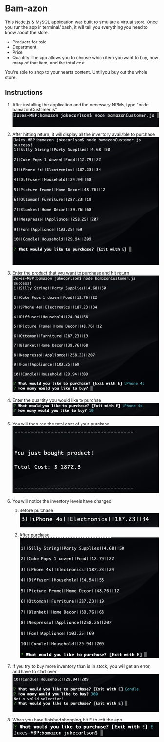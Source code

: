 # Bam-azon

This Node.js & MySQL application was built to simulate a virtual store. Once you run the app in terminal/ bash, it will tell you everything you need to know about the store.
* Products for sale
* Department 
* Price
* Quantity 
The app allows you to choose which item you want to buy, how many of that item, and the total cost. 

You're able to shop to your hearts content. Until you buy out the whole store. 

## Instructions
1. After installing the application and the necessary NPMs, type "node bamazonCustomer.js"
   ![Terminal Photo](/node-bamazonCustomer.png)

2. After hitting return, it will display all the inventory available to purchase
      ![Inventory Photo](/Initial-Inventory.png)

3. Enter the product that you want to purchase and hit return
   ![Confirmation Photo](/Buying-iPhone.png)

4. Enter the quantity you would like to purchse
   ![Quantity Photo](/iPhone-Quantity-Selection.png)

5. You will then see the total cost of your purchase
   ![Total Cost Photo](/Total-Cost.png)

6. You will notice the inventory levels have changed
   1. Before purchase
        ![Prior Inventory Photo](/iPhone-Starting-Inventory.png)

    2. After purchase
        ![Updated Inventory Photo](/Updated-Inventory.png)
   
7. If you try to buy more inventory than is in stock, you will get an error, and have to start over
   ![Invalid Alert Photo](/Invalid-Quantity.png)

8. When you have finished shopping, hit E to exit the app
   ![Exit Command Photo](Exit-Command.png)
